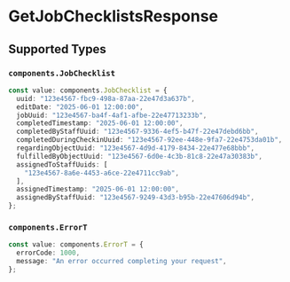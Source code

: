 # GetJobChecklistsResponse


## Supported Types

### `components.JobChecklist`

```typescript
const value: components.JobChecklist = {
  uuid: "123e4567-fbc9-498a-87aa-22e47d3a637b",
  editDate: "2025-06-01 12:00:00",
  jobUuid: "123e4567-ba4f-4af1-afbe-22e47713233b",
  completedTimestamp: "2025-06-01 12:00:00",
  completedByStaffUuid: "123e4567-9336-4ef5-b47f-22e47debd6bb",
  completedDuringCheckinUuid: "123e4567-92ee-448e-9fa7-22e4753da01b",
  regardingObjectUuid: "123e4567-4d9d-4179-8434-22e477e68bbb",
  fulfilledByObjectUuid: "123e4567-6d0e-4c3b-81c8-22e47a30383b",
  assignedToStaffUuids: [
    "123e4567-8a6e-4453-a6ce-22e4711cc9ab",
  ],
  assignedTimestamp: "2025-06-01 12:00:00",
  assignedByStaffUuid: "123e4567-9249-43d3-b95b-22e47606d94b",
};
```

### `components.ErrorT`

```typescript
const value: components.ErrorT = {
  errorCode: 1000,
  message: "An error occurred completing your request",
};
```

